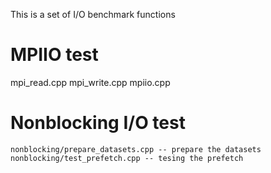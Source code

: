 This is a set of I/O benchmark functions 


# MPIIO test
mpi_read.cpp
mpi_write.cpp
mpiio.cpp


# Nonblocking I/O test 
    nonblocking/prepare_datasets.cpp -- prepare the datasets
    nonblocking/test_prefetch.cpp -- tesing the prefetch
